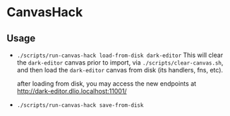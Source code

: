 # CanvasHack

## Usage

- `./scripts/run-canvas-hack load-from-disk dark-editor`
  This will clear the `dark-editor` canvas prior to import, via `./scripts/clear-canvas.sh`,
  and then load the `dark-editor` canvas from disk (its handlers, fns, etc).

  after loading from disk, you may access the new endpoints at
  http://dark-editor.dlio.localhost:11001/

- `./scripts/run-canvas-hack save-from-disk`
